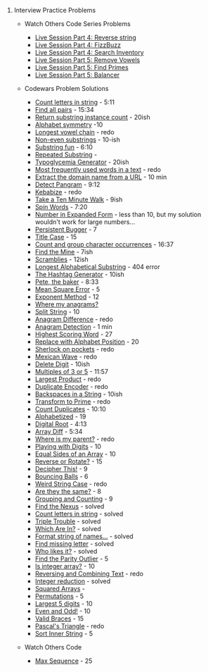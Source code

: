 1. Interview Practice Problems
    - Watch Others Code Series Problems
      - [Live Session Part 4: Reverse string](./practice_problems/reverse_string.rb) 
      - [Live Session Part 4: FizzBuzz](./practice_problems/fizzbuzz.rb)
      - [Live Session Part 4: Search Inventory](./practice_problems/search_inven.rb)
      - [Live Session Part 5: Remove Vowels](./practice_problems/rem_vowels.rb) 
      - [Live Session Part 5: Find Primes](./practice_problems/find_primes.rb)
      - [Live Session Part 5: Balancer](./practice_problems/balancer.rb) 

    - Codewars Problem Solutions
      - [Count letters in string](https://www.codewars.com/kata/5808ff71c7cfa1c6aa00006d/solutions/ruby) - 5:11
      - [Find all pairs](https://www.codewars.com/kata/reviews/5cfa5e532ad4650001e63fe8/groups/60aeacf889308900019475e6) - 15:34
      - [Return substring instance count](https://www.codewars.com/kata/reviews/516f30297c907a79f200067b/groups/60aeafeb8930890001947662) - 20ish
      - [Alphabet symmetry](https://www.codewars.com/kata/reviews/5a0a9754d16cba93d900115b/groups/60aeb458534d1f0001f1149d) -10
      - [Longest vowel chain](https://www.codewars.com/kata/reviews/5a1275d736c5d19eed002742/groups/60aeb640a3a2cf0001e0e99f) - redo
      - [Non-even substrings](https://www.codewars.com/kata/reviews/5a0a8ba68e5bf11cfd003b74/groups/60aeb82ea3a2cf0001e0e9d6) - 10-ish
      - [Substring fun](https://www.codewars.com/kata/reviews/56ce2da25b477c620000002e/groups/5e03c145884174000112580b) - 6:10
      - [Repeated Substring](https://www.codewars.com/kata/reviews/54f0fce7210f75c03e000084/groups/60aebf9e1a594600010741af) - 
      - [Typoglycemia Generator](https://www.codewars.com/kata/55953e906851cf2441000032/train/ruby) - 20ish
      - [Most frequently used words in a text](https://www.codewars.com/kata/51e056fe544cf36c410000fb/train/ruby) - redo
      - [Extract the domain name from a URL](https://www.codewars.com/kata/514a024011ea4fb54200004b/train/ruby) - 10 min
      - [Detect Pangram](https://www.codewars.com/kata/reviews/5bf0a06ff8c527ebda000a4e/groups/60aed668534d1f0001f1182b) - 9:12
      - [Kebabize](https://www.codewars.com/kata/reviews/57fff6c11bb504ea980000b7/groups/60aedaa8a3a2cf0001e0ee01) - redo
      - [Take a Ten Minute Walk](https://www.codewars.com/kata/reviews/55162ffa77dd9e7bc1000156/groups/60aedf90aec59d000148041a) - 9ish
      - [Spin Words](https://www.codewars.com/kata/reviews/5270aad4b1aa038d2c000189/groups/60aee1a20b93b600017ea884) - 7:20
      - [Number in Expanded Form](https://www.codewars.com/kata/reviews/58464e0b2435fa35d3000032/groups/60aee4ba534d1f0001f11952) - less than 10, but my solution wouldn't work for large numbers...
      - [Persistent Bugger](https://www.codewars.com/kata/reviews/55c6bf11fc0d91691700002b/groups/60aee6deb2e7e90001fa39e3) - 7
      - [Title Case](https://www.codewars.com/kata/reviews/5202f9e6a402dd033c00002a/groups/60aef048367b2e0001fcabef) - 15
      - [Count and group character occurrences](https://www.codewars.com/kata/reviews/543e839381b5fd5833000367/groups/60aef5fc367b2e0001fcac56) - 16:37
      - [Find the Mine](https://www.codewars.com/kata/reviews/528d9fc1be46d19081000640/groups/60b151c65337d70001b122b4) - 7ish
      - [Scramblies](https://www.codewars.com/kata/reviews/55f0b9dc6be0544bd30002d5/groups/60b154d14f44260001527e93) - 12ish
      - [Longest Alphabetical Substring](./practice_problems/cw_longest_alpha_substring.rb) - 404 error
      - [The Hashtag Generator](https://www.codewars.com/kata/reviews/5412c2f9648162f83100007a/groups/60b15ec34f44260001527fb4) - 10ish 
      - [Pete, the baker](https://www.codewars.com/kata/reviews/5d7868df14c1b900011334b7/groups/60b16983d4810c0001f40468) - 8:33
      - [Mean Square Error](https://www.codewars.com/kata/reviews/5e31d087db8fbd00017d6bec/groups/60b16c04d4810c0001f4049e) - 5 
      - [Exponent Method](https://www.codewars.com/kata/reviews/5251f642dc71af49250002db/groups/60b16dced4810c0001f404d4) - 12
      - [Where my anagrams?](https://www.codewars.com/kata/reviews/523b40a5ad90113c2b00000f/groups/60b16f94963b480001b0d537)
      - [Split String](https://www.codewars.com/kata/reviews/516f30267c907a79f2000466/groups/60b17190d4810c0001f40545) - 10
      - [Anagram Difference](https://www.codewars.com/kata/5b1b27c8f60e99a467000041) - redo
      - [Anagram Detection](https://www.codewars.com/kata/reviews/54ff7a98bae8cd4b6e0003ca/groups/60b672135e3f1d0001d841a9) - 1 min
      - [Highest Scoring Word](./practice_problems/highest_scoring.rb) - 27
      - [Replace with Alphabet Position](./practice_problems/replace_alphabet.rb) - 20
      - [Sherlock on pockets](./practice_problems/sherlock_pockets.rb) - redo
      - [Mexican Wave](./practice_problems/mexican_wave.rb) - redo
      - [Delete Digit](./practice_problems/delete_digit.rb) - 10ish
      - [Multiples of 3 or 5](./practice_problems/multiples_3_5.rb) - 11:57
      - [Largest Product](./practice_problems/largest_product.rb) - redo
      - [Duplicate Encoder](./practice_problems/duplicate_encoder.rb) - redo
      - [Backspaces in a String](./practice_problems/backspaces_str.rb) - 10ish
      - [Transform to Prime](./practice_problems/transform_prime.rb) - redo
      - [Count Duplicates](./practice_problems/counting_dup.rb) - 10:10
      - [Alphabetized](./practice_problems/alphabetized.rb) - 19
      - [Digital Root](./practice_problems/digital_root.rb) - 4:13
      - [Array Diff](./practice_problems/array_diff.rb) - 5:34
      - [Where is my parent?](./practice_problems/wheres_parents.rb) - redo
      - [Playing with Digits](./practice_problems/playing_digits.rb) -  10
      - [Equal Sides of an Array](./practice_problems/equal_sides.rb) - 10
      - [Reverse or Rotate?](./practice_problems/reverse_rotate.rb) - 15
      - [Decipher This!](./practice_problems/decipher_this.rb) - 9 
      - [Bouncing Balls](./practice_problems/bouncing_balls.rb) - 6
      - [Weird String Case](./practice_problems/weird_str_case.rb) - redo
      - [Are they the same?](./practice_problems/same_or_no.rb) - 8
      - [Grouping and Counting](./practice_problems/grouping_counting.rb) - 9
      - [Find the Nexus](./practice_problems/nexus_codewars.rb) - solved
      - [Count letters in string](./practice_problems/count_let_str.rb) - solved
      - [Triple Trouble](./practice_problems/triple_trouble.rb) - solved
      - [Which Are In?](./practice_problems/which_r_n.rb) - solved
      - [Format string of names...](./practice_problems/format_str.rb) - solved 
      - [Find missing letter](./practice_problems/finding_miss_let.rb) - solved
      - [Who likes it?](./practice_problems/who_like_it.rb) - solved
      - [Find the Parity Outlier](./practice_problems/find_parity.rb) - 5
      - [Is integer array?](./practice_problems/int_arr.rb) - 10
      - [Reversing and Combining Text](./practice_problems/reverse_combine.rb) - redo
      - [Integer reduction](./practice_problems/int_reduct.rb) - solved
      - [Squared Arrays](./practice_problems/sq) -
      - [Permutations](./practice_problems/permutations.rb) - 5
      - [Largest 5 digits](./practice_problems/largest_5.rb) - 10
      - [Even and Odd!](./practice_problems/even_and_odd.rb) - 10
      - [Valid Braces](./practice_problems/valid_braces.rb) - 15
      - [Pascal's Triangle](./practice_problems/pascals.rb) - redo
      - [Sort Inner String](./practice_problems/sort_inner_string.rb) - 5
      
    - Watch Others Code
      - [Max Sequence](./practice_problems/max_seq.rb) - 25
